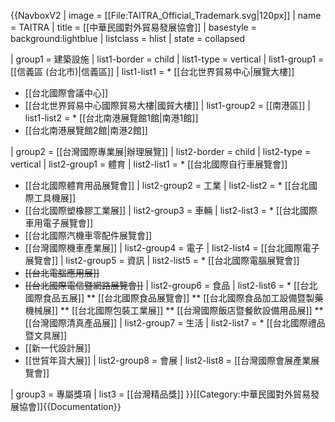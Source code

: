 {{NavboxV2
| image = [[File:TAITRA_Official_Trademark.svg|120px]]
| name = TAITRA
| title  = [[中華民國對外貿易發展協會]]
| basestyle = background:lightblue
| listclass  = hlist
| state  = collapsed

| group1 = 建築設施
| list1-border = child
| list1-type = vertical
| list1-group1 = [[信義區 (台北市)|信義區]]
| list1-list1 = * [[台北世界貿易中心|展覽大樓]]
* [[台北國際會議中心]]
* [[台北世界貿易中心國際貿易大樓|國貿大樓]]
| list1-group2 = [[南港區]]
| list1-list2 = * [[台北南港展覽館1館|南港1館]]
* [[台北南港展覽館2館|南港2館]]

| group2 = [[台灣國際專業展|辦理展覽]]
| list2-border = child
| list2-type = vertical
| list2-group1 = 體育
| list2-list1 = * [[台北國際自行車展覽會]]
* [[台北國際體育用品展覽會]]
| list2-group2 = 工業
| list2-list2 = * [[台北國際工具機展]]
* [[台北國際塑橡膠工業展]]
| list2-group3 = 車輛
| list2-list3 = * [[台北國際車用電子展覽會]]
* [[台北國際汽機車零配件展覽會]]
* [[台灣國際機車產業展]]
| list2-group4 = 電子
| list2-list4 = [[台北國際電子展覽會]]
| list2-group5 = 資訊
| list2-list5 = * [[台北國際電腦展覽會]]
* <del>[[台北電腦應用展]]</del>
* <del>[[台北國際電信暨網路展覽會]]</del>
| list2-group6 = 食品
| list2-list6 = * [[台北國際食品五展]]
** [[台北國際食品展覽會]]
** [[台北國際食品加工設備暨製藥機械展]]
** [[台北國際包裝工業展]]
** [[台灣國際飯店暨餐飲設備用品展]]
** [[台灣國際清真產品展]]
| list2-group7 = 生活
| list2-list7 = * [[台北國際禮品暨文具展]]
* [[新一代設計展]]
* [[世貿年貨大展]]
| list2-group8 = 會展
| list2-list8 = [[台灣國際會展產業展覽會]]

| group3 = 專屬獎項
|  list3 = [[台灣精品獎]]
}}<includeonly>[[Category:中華民國對外貿易發展協會]]</includeonly><noinclude>{{Documentation}}</noinclude>